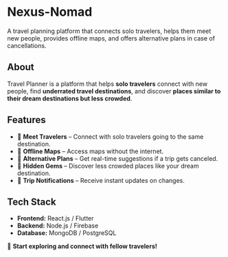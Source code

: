 # Nexus-Nomad
A travel planning platform that connects solo travelers, helps them meet new people, provides offline maps, and offers alternative plans in case of cancellations. 

## About  
Travel Planner is a platform that helps **solo travelers** connect with new people, find **underrated travel destinations**, and discover **places similar to their dream destinations but less crowded**.  

## Features  
- 🔹 **Meet Travelers** – Connect with solo travelers going to the same destination.  
- 🔹 **Offline Maps** – Access maps without the internet.  
- 🔹 **Alternative Plans** – Get real-time suggestions if a trip gets canceled.  
- 🔹 **Hidden Gems** – Discover less crowded places like your dream destination.  
- 🔹 **Trip Notifications** – Receive instant updates on changes.  

## Tech Stack  
- **Frontend:** React.js / Flutter  
- **Backend:** Node.js / Firebase  
- **Database:** MongoDB / PostgreSQL  

🚀 **Start exploring and connect with fellow travelers!**  

